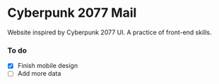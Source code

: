 # Cyberpunk 2077 Mail
Website inspired by Cyberpunk 2077 UI. A practice of front-end skills.
### To do
- [x] Finish mobile design
- [ ] Add more data
